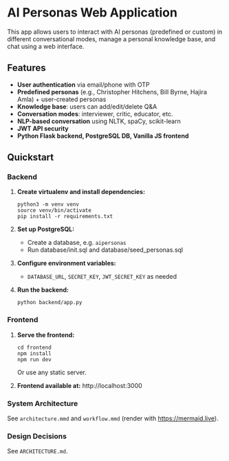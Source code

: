 # AI Personas Web Application

This app allows users to interact with AI personas (predefined or custom) in different conversational modes, manage a personal knowledge base, and chat using a web interface.

## Features

- **User authentication** via email/phone with OTP
- **Predefined personas** (e.g., Christopher Hitchens, Bill Byrne, Hajira Amla) + user-created personas
- **Knowledge base**: users can add/edit/delete Q&A
- **Conversation modes**: interviewer, critic, educator, etc.
- **NLP-based conversation** using NLTK, spaCy, scikit-learn
- **JWT API security**
- **Python Flask backend, PostgreSQL DB, Vanilla JS frontend**

## Quickstart

### Backend

1. **Create virtualenv and install dependencies:**
   ```
   python3 -m venv venv
   source venv/bin/activate
   pip install -r requirements.txt
   ```

2. **Set up PostgreSQL:**
   - Create a database, e.g. `aipersonas`
   - Run database/init.sql and database/seed_personas.sql

3. **Configure environment variables:**
   - `DATABASE_URL`, `SECRET_KEY`, `JWT_SECRET_KEY` as needed

4. **Run the backend:**
   ```
   python backend/app.py
   ```

### Frontend

1. **Serve the frontend:**
   ```
   cd frontend
   npm install
   npm run dev
   ```

   Or use any static server.

2. **Frontend available at:** http://localhost:3000

### System Architecture

See `architecture.mmd` and `workflow.mmd` (render with https://mermaid.live).

### Design Decisions

See `ARCHITECTURE.md`.
